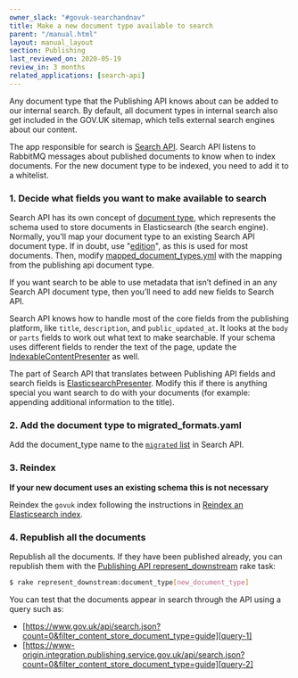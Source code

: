 ```yaml
---
owner_slack: "#govuk-searchandnav"
title: Make a new document type available to search
parent: "/manual.html"
layout: manual_layout
section: Publishing
last_reviewed_on: 2020-05-19
review_in: 3 months
related_applications: [search-api]
---
```


Any document type that the Publishing API knows about can be added to our
internal search. By default, all document types in internal search also get
included in the GOV.UK sitemap, which tells external search engines about our
content.

The app responsible for search is [Search API][search-api]. Search API listens
to RabbitMQ messages about published documents to know when to index documents.
For the new document type to be indexed, you need to add it to a whitelist.

### 1. Decide what fields you want to make available to search

Search API has its own concept of [document type][doc-types], which represents
the schema used to store documents in Elasticsearch (the search engine).
Normally, you’ll map your document type to an existing Search API document type.
If in doubt, use "[edition][edition]", as this is used for most documents.
Then, modify [mapped_document_types.yml][mapped-doc-types] with the mapping
from the publishing api document type.

If you want search to be able to use metadata that isn’t defined in an any
Search API document type, then you’ll need to add new fields to Search API.

Search API knows how to handle most of the core fields from the publishing
platform, like `title`, `description`, and `public_updated_at`. It looks at the
`body` or `parts` fields to work out what text to make searchable. If your
schema uses different fields to render the text of the page, update the
[IndexableContentPresenter][i-c-presenter] as well.

The part of Search API that translates between Publishing API fields and search
fields is [ElasticsearchPresenter][e-s-presenter].
Modify this if there is anything special you want search to do with your
documents (for example: appending additional information to the title).

### 2. Add the document type to migrated_formats.yaml

Add the document_type name to the [`migrated` list][migrated-list] in Search
API.

### 3. Reindex

**If your new document uses an existing schema this is not necessary**

Reindex the `govuk` index following the instructions in
[Reindex an Elasticsearch index][reindex].

### 4. Republish all the documents

Republish all the documents. If they have been published already, you can
republish them with the [Publishing API represent_downstream][task] rake task:

```sh
$ rake represent_downstream:document_type[new_document_type]
```

You can test that the documents appear in search through the API using a query such as:
- [https://www.gov.uk/api/search.json?count=0&filter_content_store_document_type=guide][query-1]
- [https://www-origin.integration.publishing.service.gov.uk/api/search.json?count=0&filter_content_store_document_type=guide][query-2]

[search-api]: https://github.com/alphagov/search-api
[doc-types]: https://github.com/alphagov/search-api/blob/master/docs/schemas.md#elasticsearch-document-types
[edition]: https://github.com/alphagov/search-api/blob/master/config/schema/elasticsearch_types/edition.json
[mapped-doc-types]: https://github.com/alphagov/search-api/blob/master/config/govuk_index/mapped_document_types.yaml
[i-c-presenter]: https://github.com/alphagov/search-api/blob/master/lib/govuk_index/presenters/indexable_content_presenter.rb
[e-s-presenter]: https://github.com/alphagov/search-api/blob/master/lib/govuk_index/presenters/elasticsearch_presenter.rb
[migrated-list]: https://github.com/alphagov/search-api/blob/master/config/govuk_index/migrated_formats.yaml
[reindex]: reindex-elasticsearch.html
[task]: https://github.com/alphagov/publishing-api/blob/master/lib/tasks/represent_downstream.rake
[query-1]: https://www.gov.uk/api/search.json?count=0&filter_content_store_document_type=guide
[query-2]: https://www-origin.integration.publishing.service.gov.uk/api/search.json?count=0&filter_content_store_document_type=guide
